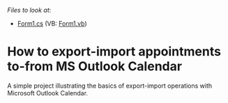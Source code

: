<!-- default file list -->
*Files to look at*:

* [Form1.cs](./CS/OutlookExportImportSample/Form1.cs) (VB: [Form1.vb](./VB/OutlookExportImportSample/Form1.vb))
<!-- default file list end -->
# How to export-import appointments to-from MS Outlook Calendar


A simple project illustrating the basics of export-import operations with Microsoft Outlook Calendar.

<br/>


